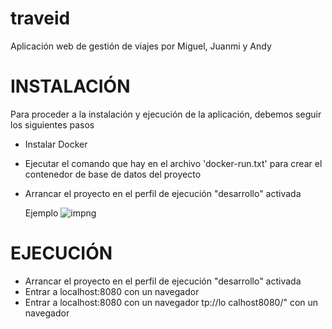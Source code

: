 # traveid

Aplicación web de gestión de viajes por Miguel, Juanmi y Andy 


# INSTALACIÓN

Para proceder a la instalación y ejecución de la aplicación, debemos seguir los siguientes pasos

- Instalar Docker
- Ejecutar el comando que hay en el archivo 'docker-run.txt' para crear el contenedor de base de datos del proyecto
- Arrancar el proyecto en el perfil de ejecución "desarrollo" activada

    Ejemplo
    ![impng](img.png)

# EJECUCIÓN

- Arrancar el proyecto en el perfil de ejecución "desarrollo" activada
- Entrar a localhost:8080 con un navegador 
- Entrar a localhost:8080 con un navegador tp://lo calhost8080/" con un navegador